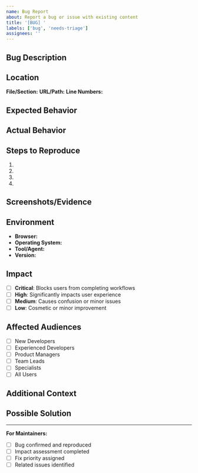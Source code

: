 ```yaml
---
name: Bug Report
about: Report a bug or issue with existing content
title: '[BUG] '
labels: ['bug', 'needs-triage']
assignees: ''
---
```


## Bug Description

<!-- A clear and concise description of what the bug is -->

## Location

**File/Section:** 
**URL/Path:** 
**Line Numbers:** <!-- if applicable -->

## Expected Behavior

<!-- What should happen instead? -->

## Actual Behavior

<!-- What actually happens? -->

## Steps to Reproduce

1. 
2. 
3. 
4. 

## Screenshots/Evidence

<!-- If applicable, add screenshots or copy/paste relevant content -->

## Environment

- **Browser:** <!-- if web-related -->
- **Operating System:** 
- **Tool/Agent:** <!-- if using AI agents or specific tools -->
- **Version:** <!-- if applicable -->

## Impact

- [ ] **Critical**: Blocks users from completing workflows
- [ ] **High**: Significantly impacts user experience
- [ ] **Medium**: Causes confusion or minor issues
- [ ] **Low**: Cosmetic or minor improvement

## Affected Audiences

<!-- Who is impacted by this bug? -->
- [ ] New Developers
- [ ] Experienced Developers
- [ ] Product Managers
- [ ] Team Leads
- [ ] Specialists
- [ ] All Users

## Additional Context

<!-- Add any other context about the problem here -->

## Possible Solution

<!-- If you have ideas for fixing this, please share -->

---

**For Maintainers:**
- [ ] Bug confirmed and reproduced
- [ ] Impact assessment completed
- [ ] Fix priority assigned
- [ ] Related issues identified